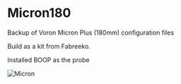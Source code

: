 # Micron180
Backup of Voron Micron Plus (180mm) configuration files

Build as a kit from Fabreeko.

Installed BOOP as the probe

![Micron](https://github.com/mvdveer/Micron180/assets/19568018/782b9359-8c2d-4a8e-8a0a-69e0c4811b6d)

